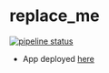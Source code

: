 # replace_me

[![pipeline status](https://gitlab.com/aldevs/gamedev/replace_me/badges/master/pipeline.svg)](https://gitlab.com/aldevs/gamedev/replace_me/-/commits/master)

- App deployed [here](https://tducasse.itchio/replace_me)
